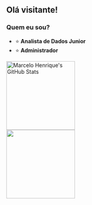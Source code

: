 <h2> Olá visitante!</h2>

<div>
  <h3>Quem eu sou?</h3>
  <ul >
    <li>⭐ <b>Analista de Dados Junior</b></li>
    <li>⭐ <b>Administrador</li></b>
  </ul>
</div>

<div>
  <img height="180em" align="center" alt="Marcelo Henrique's GitHub Stats" src="https://github-readme-stats.vercel.app/api?username=Marcel0Henrique&theme=tokyonight& show_icons=true">
</div>

<div>
  <img height="180em" align="center" src="https://github-readme-stats.vercel.app/api/top-langs/?username=Marcel0Henrique&layout=compact&langs_count=7&theme=tokyonight"/>
</div>



<!---
Marcel0Henrique/Marcel0Henrique is a ✨ special ✨ repository because its `README.md` (this file) appears on your GitHub profile.
You can click the Preview link to take a look at your changes.
--->
